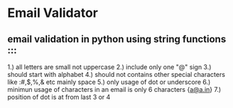 # Email Validator

## email validation in python using string functions :::
1.) all letters are small not uppercase 
2.) include only one "@" sign 
3.) should start with alphabet 
4.) should not contains other special characters like :#,$,%,& etc mainly space
5.) only usage of dot or underscore 
6.) minimun usage of characters in an email is only 6 characters {a@a.in}
7.) position of dot is at from last 3 or 4
